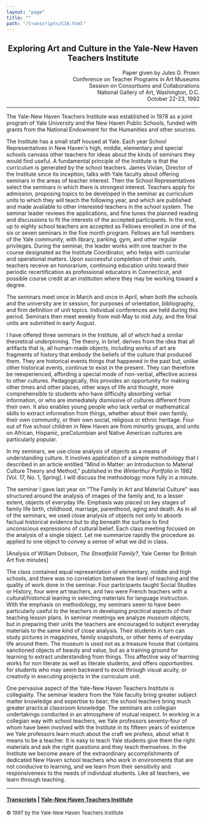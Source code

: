 ```yaml
---
layout: "page"
title: ""
path: "/transcripts/C16.html"
---
```

<main>
<center><h2>Exploring Art and Culture in the Yale-New Haven Teachers
Institute</h2></center>
<p align="right">Paper given by Jules D. Prown
<br/>Conference on Teacher Programs in Art Museums
<br/>Session on  Consortiums and Collaborations 
<br/>National Gallery of Art, Washington, D.C.
<br/>October 22-23, 1992
</p>
<hr/>
The Yale-New Haven Teachers Institute was established in 1978 as a joint
program of Yale University and the New Haven Public Schools, funded with
grants from the National Endowment for the Humanities and other sources.
<p>The Institute has a small staff housed at Yale. Each year School
Representatives in New Haven's high, middle, elementary and special
schools canvass other teachers for ideas about the kinds of seminars they
would find useful. A fundamental principle of the Institute is that the
curriculum is generated by the school teachers. James Vivian, Director of
the Institute since its inception, talks with Yale faculty about offering
seminars in the areas of teacher interest. Then the School Representatives
select the seminars in which there is strongest interest. Teachers apply
for admission, proposing topics to be developed in the seminar as
curriculum units to which they will teach the following year, and which
are published and made available to other interested teachers in the
school system. The seminar leader reviews the applications, and fine tunes
the planned reading and discussions to fit the interests of the accepted
participants. In the end, up to eighty school teachers are accepted as
Fellows enrolled in one of the six or seven seminars in the five month
program. Fellows are full members of the Yale community, with library,
parking, gym, and other regular privileges. During the seminar, the leader
works with one teacher in the course designated as the Institute
Coordinator, who helps with curricular and operational matters. Upon
successful completion of their units, teachers receive an honorarium,
continuing education units toward their periodic recertification as
professional educators in Connecticut, and possible course credit at an
institution where they may be working toward a degree.
</p><p>The seminars meet once in March and once in April, when both the
schools and the university are in session, for purposes of orientation,
bibliography, and firm definition of unit topics. Individual conferences
are held during this period. Seminars then meet weekly from mid-May to mid
July, and the final units are submitted in early August.
</p><p>I have offered three seminars in the Institute, all of which had a
similar theoretical underpinning. The theory, in brief, derives from the
idea that all artifacts that is, all human-made objects, including works
of art are fragments of history that embody the beliefs of the culture
that produced them. They are historical events things that happened in the
past but, unlike other historical events, continue to exist in the
present. They can therefore be reexperienced, affording a special mode of
non-verbal, affective access to other cultures. Pedagogically, this
provides an opportunity for making other times and other places, other
ways of life and thought, more comprehensible to students who have
difficulty absorbing verbal information, or who are immediately dismissive
of cultures different from their own. It also enables young people who
lack verbal or mathematical skills to extract information from things,
whether about their own family, their own community, or their own social,
religious or ethnic heritage. Four out of five school children in New
Haven are from minority groups, and units on African, Hispanic,
preColumbian and Native American cultures are particularly popular.
</p><p>In my seminars, we use close analysis of objects as a means of
understanding culture. It involves application of a simple methodology
that I described in an article entitled "Mind in Matter: an Introduction
to Material Culture Theory and Method," published in the <i>Winterthur
Portfolio</i> in 1982 [Vol. 17, No. 1, Spring]. I will discuss the
methodology more fully in a minute.
</p><p>The seminar I gave last year on "The Family in Art and Material
Culture" was structured around the analysis of images of the family and,
to a lesser extent, objects of everyday life. Emphasis was placed on key
stages of family life birth, childhood, marriage, parenthood, aging and
death. As in all of the seminars, we used close analysis of objects not
only to absorb factual historical evidence but to dig beneath the surface
to find unconscious expressions of cultural belief. Each class meeting
focused on the analysis of a single object. Let me summarize rapidly the
procedure as applied to one object to convey a sense of what we did in
class.
</p><p>[Analysis of William Dobson, <i>The Streatfeild Family?</i>, Yale
Center for British Art five minutes]
</p><p>The class contained equal representation of elementary, middle and high
schools, and there was no correlation between the level of teaching and
the quality of work done in the seminar. Four participants taught Social
Studies or History, four were art teachers, and two were French teachers
with a cultural/historical leaning in selecting materials for language
instruction. With the emphasis on methodology, my seminars seem to have
been particularly useful to the teachers in developing <i>practical
</i>aspects of their teaching lesson plans.
In seminar meetings we analyze <i>museum</i> objects, but in preparing
their units the teachers are encouraged to subject everyday materials to
the same kind of close analysis. Their students in turn can study pictures
in magazines, family snapshots, or other items of everyday life around
them. The museum is used not as a treasure house that contains sanctioned
objects of beauty and value, but as a training ground for learning to
extract understanding from things. This affective way of learning works
for non literate as well as literate students, and offers opportunities
for students who may seem backward to excel through visual acuity, or
creativity in executing projects in the curriculum unit.
</p><p>One pervasive aspect of the Yale-New Haven Teachers Institute is
collegiality. The seminar leaders from the Yale faculty bring greater
subject matter knowledge and expertise to bear; the school teachers bring
much greater practical classroom knowledge. The seminars are collegian
undertakings conducted in an atmosphere of mutual respect. In working in a
collegian way with school teachers, we Yale professors seventy-four of
whom have been involved with the Institute in its fifteen years of
existence we Yale professors learn much about the craft we profess, about
what it means to be a teacher. It is easy to teach Yale students give them
the right materials and ask the right questions and they teach themselves.
In the Institute we become aware of the extraordinary accomplishments of
dedicated New Haven school teachers who work in environments that are not
conducive to learning, and we learn from their sensitivity and
responsiveness to the needs of individual students. Like all teachers, we
learn through teaching.
</p>
<hr/>
<h4><a href=".\">Transcripts</a> |
<a href="..\">Yale-New Haven Teachers Institute</a>
</h4>
<font size="-1">© 1997 by the Yale-New Haven Teachers Institute
</font></main>